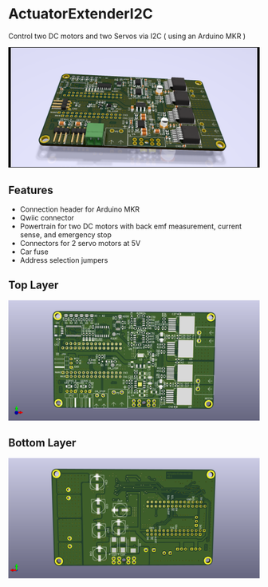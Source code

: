 # ActuatorExtenderI2C
Control two DC motors and two Servos via I2C ( using an Arduino MKR )

![ActuatorExtender rendering](docs/images/rendering.png)

## Features
* Connection header for Arduino MKR
* Qwiic connector
* Powertrain for two DC motors with back emf measurement, current sense, and emergency stop
* Connectors for 2 servo motors at 5V
* Car fuse
* Address selection jumpers

## Top Layer
![ActuatorExtender toplayer](docs/images/toplayer.png)

## Bottom Layer
![ActuatorExtender bottomlayer](docs/images/bottomlayer.png)
